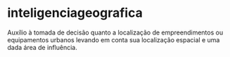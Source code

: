 # inteligenciageografica
Auxílio à tomada de decisão quanto a localização de empreendimentos ou equipamentos urbanos levando em conta sua localização espacial e uma dada área de influência.
